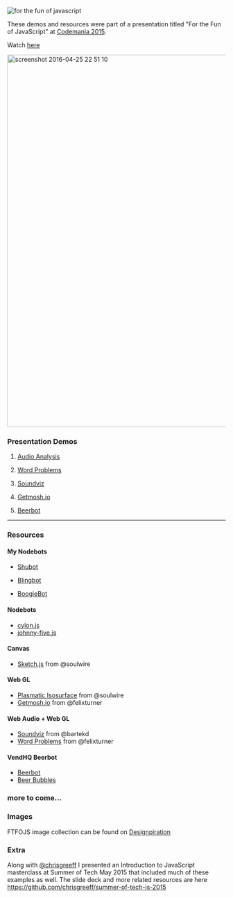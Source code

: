 ![for the fun of javascript](https://cloud.githubusercontent.com/assets/1064684/7306797/1cfb06a0-ea5c-11e4-9305-f9b4732bd20f.png)

These demos and resources were part of a presentation titled "For the Fun of JavaScript" at [Codemania 2015](http://codemania.co.nz).

Watch <a href="https://www.youtube.com/watch?v=GDh0htr3PVA">here</a>

<a href="https://www.youtube.com/watch?v=GDh0htr3PVA">
  <img width="858" alt="screenshot 2016-04-25 22 51 10" src="https://cloud.githubusercontent.com/assets/1064684/14781730/60a9b9de-0b38-11e6-9f18-c109449644bd.png">
</a>

### Presentation Demos

1. <a href="http://www.airtightinteractive.com/demos/js/uberviz/audioanalysis/" target="_blank">Audio Analysis</a>

2. <a href="http://www.airtightinteractive.com/demos/js/uberviz/wordproblems/" target="_blank">Word Problems</a>

3. <a href="http://all.toolprototype.com/soundviz/" target="_blank">Soundviz</a>

4. <a href="http://getmosh.io" target="_blank">Getmosh.io</a>

5. <a href="http://beerbot.sys.vendhq.com/" target="_blank">Beerbot</a>

________

### Resources

#### My Nodebots

- <a href="https://github.com/sehsarah/shubot" target="_blank">Shubot</a>

- <a href="https://github.com/sehsarah/blingbot" target="_blank">Blingbot</a>

- <a href="https://github.com/sehsarah/boogie-bot" target="_blank">BoogieBot</a>

#### Nodebots

- <a href="http://cylonjs.com" target="_blank">cylon.js</a>
- <a href="https://github.com/rwaldron/johnny-five" target="_blank">johnny-five.js</a>

#### Canvas

- <a href="http://soulwire.github.io/sketch.js/" target="_blank">Sketch.js</a> from @soulwire

#### Web GL

- <a href="http://soulwire.github.io/Plasmatic-Isosurface/" target="_blank">Plasmatic Isosurface</a> from @soulwire
- <a href="http://getmosh.io" target="_blank">Getmosh.io</a> from @felixturner

#### Web Audio + Web GL

- <a href="http://all.toolprototype.com/soundviz/" target="_blank">Soundviz</a> from @bartekd
- <a href="http://www.airtightinteractive.com/demos/js/uberviz/wordproblems/" target="_blank">Word Problems</a> from @felixturner

#### VendHQ Beerbot

- <a href="http://beerbot.sys.vendhq.com" target="_blank">Beerbot</a>
- <a href="https://github.com/sehsarah/beer-bubbles" target="_blank">Beer Bubbles</a>


### more to come...


### Images

FTFOJS image collection can be found on <a href="http://designspiration.net/sehsarah/ftfojs/" target="_blank">Designpiration</a>

### Extra

Along with [@chrisgreeff](https://github.com/chrisgreeff) I presented an Introduction to JavaScript masterclass at Summer of Tech May 2015 that included much of these examples as well. The slide deck and more related resources are here https://github.com/chrisgreeff/summer-of-tech-js-2015

